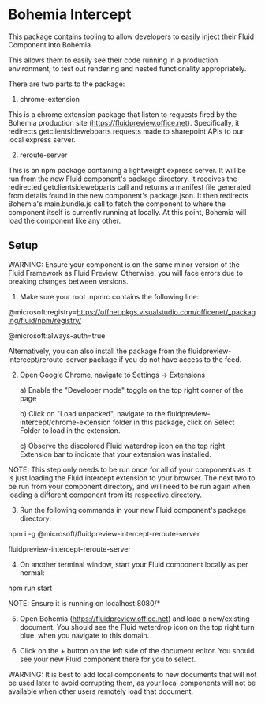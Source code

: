 # Bohemia Intercept



This package contains tooling to allow developers to easily inject their Fluid Component into Bohemia.

This allows them to easily see their code running in a production environment, to test out rendering and nested functionality appropriately.



There are two parts to the package:



1) chrome-extension

This is a chrome extension package that listen to requests fired by the Bohemia production site (https://fluidpreview.office.net). Specifically, it redirects getclientsidewebparts requests made to sharepoint APIs to our local express server.



2) reroute-server

This is an npm package containing a lightweight express server. It will be run from the new Fluid component's package directory. It receives the redirected getclientsidewebparts call and returns a manifest file generated from details found in the new component's package.json. It then redirects Bohemia's main.bundle.js call to fetch the component to where the component itself is currently running at locally. At this point, Bohemia will load the component like any other.



## Setup

WARNING: Ensure your component is on the same minor version of the Fluid Framework as Fluid Preview. Otherwise, you will face errors due to breaking changes between versions.

1) Make sure your root .npmrc contains the following line:

@microsoft:registry=https://offnet.pkgs.visualstudio.com/officenet/_packaging/fluid/npm/registry/

@microsoft:always-auth=true

Alternatively, you can also install the package from the fluidpreview-intercept/reroute-server package if you do not have access to the feed.



2) Open Google Chrome, navigate to Settings -> Extensions

    a) Enable the "Developer mode" toggle on the top right corner of the page

    b) Click on "Load unpacked", navigate to the fluidpreview-intercept/chrome-extension folder in this package, click on Select Folder to load in the extension.

    c) Observe the discolored Fluid waterdrop icon on the top right Extension bar to indicate that your extension was installed.



NOTE: This step only needs to be run once for all of your components as it is just loading the Fluid intercept extension to your browser. The next two to be run from your component directory, and will need to be run again when loading a different component from its respective directory.



3) Run the following commands in your new Fluid component's package directory:

npm i -g @microsoft/fluidpreview-intercept-reroute-server

fluidpreview-intercept-reroute-server



4) On another terminal window, start your Fluid component locally as per normal:

npm run start

NOTE: Ensure it is running on localhost:8080/*



5) Open Bohemia (https://fluidpreview.office.net) and load a new/existing document. You should see the Fluid waterdrop icon on the top right turn blue. when you navigate to this domain.



6) Click on the + button on the left side of the document editor. You should see your new Fluid component there for you to select.

WARNING: It is best to add local components to new documents that will not be used later to avoid corrupting them, as your local components will not be available when other users remotely load that document.

